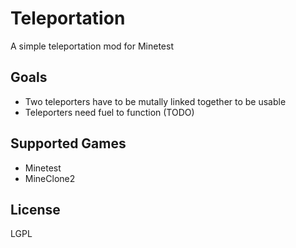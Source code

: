 Teleportation
=============

A simple teleportation mod for Minetest

## Goals

- Two teleporters have to be mutally linked together to be usable
- Teleporters need fuel to function (TODO)

## Supported Games

- Minetest
- MineClone2

## License

LGPL

